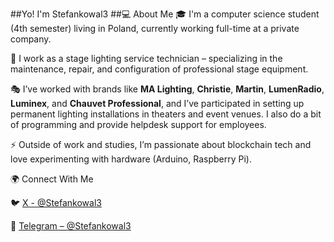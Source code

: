 ##Yo! I'm Stefankowal3
##💻 About Me
🎓 I'm a computer science student (4th semester) living in Poland, currently working full-time at a private company.

🔧 I work as a stage lighting service technician – specializing in the maintenance, repair, and configuration of professional stage equipment.

🎭 I’ve worked with brands like **MA Lighting**, **Christie**, **Martin**, **LumenRadio**, **Luminex**, and **Chauvet Professional**, and I’ve participated in setting up permanent lighting installations in theaters and event venues. I also do a bit of programming and provide helpdesk support for employees.

⚡ Outside of work and studies, I’m passionate about blockchain tech and love experimenting with hardware (Arduino, Raspberry Pi).

🌍 Connect With Me

🐦 [X - @Stefankowal3](https://twitter.com/Stefankowal3) 

💬 [Telegram – @Stefankowal3](https://t.me/Stefankowal3)  
